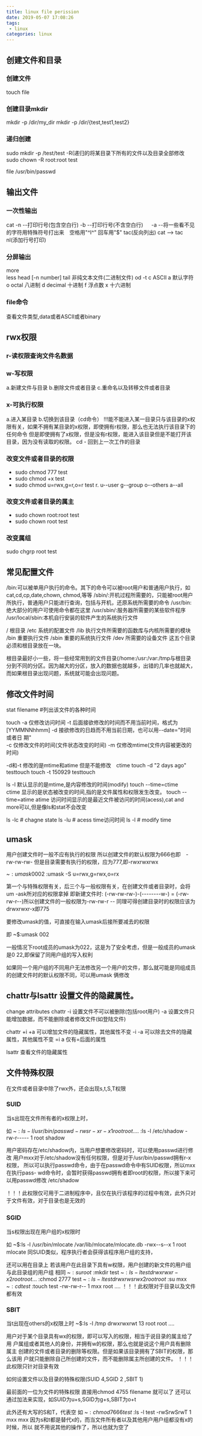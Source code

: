 ```yaml
---
title: linux file perission
date: 2019-05-07 17:08:26
tags:
 - linux
categories: linux
---
```



## 创建文件和目录
### 创建文件
touch file

### 创建目录mkdir 
mkdir -p /dir/my_dir
mkdir -p /dir/{test,test1,test2}

### 递归创建 
sudo mkdir -p /test/test
-R(递归的将某目录下所有的文件以及目录全部修改
sudo chown -R root:root test	

file /usr/bin/passwd

## 输出文件
### 一次性输出
cat -n --打印行号(包含空白行)
    -b --打印行号(不含空白行)
　  -a --将一些看不见的字符用特殊符号打出来　空格用"^I^" 回车用"$"
tac(反向列出)  cat --> tac
nl(添加行号打印)

### 分屏输出
more	
less
head 	[-n number]
tail
非纯文本文件(二进制文件)
od -t   c ASCII
    a   默认字符
    o   octal 八进制
    d   decimal 十进制
    f   浮点数
    x   十六进制

### file命令
查看文件类型,data或者ASCII或者binary

## rwx权限
### r-读权限查询文件名数据

### w-写权限
a.新建文件与目录 
b.删除文件或者目录 
c.重命名以及转移文件或者目录
	
### x-可执行权限
a.进入某目录 
b.切换到该目录（cd命令）
!!!能不能进入某一目录只与该目录的x权限有关，如果不拥有某目录的x权限，即使拥有r权限，那么也无法执行该目录下的任何命令
但是即使拥有了x权限，但是没有r权限，能进入该目录但是不能打开该目录，因为没有读取的权限。
cd - 回到上一次工作的目录	


### 改变文件或者目录的权限
- sudo chmod 777 test
- sudo chmod +x test
- sudo chmod u=rwx,g=r,o=r test
r. u--user  g--group  o--others  a--all

### 改变文件或者目录的属主
- sudo chown root:root test
- sudo chown root test	

### 改变属组
sudo chgrp root test

## 常见配置文件
/bin:可以被单用户执行的命令。其下的命令可以被root用户和普通用户执行，如cat,cd,cp,date,chown,
chmod,等等
/sbin/:开机过程所需要的，只能被root用户所执行，普通用户只能进行查询，包括与开机，还原系统所需要的命令
/usr/bin:绝大部分的用户可使用命令都在这里
/usr/sbin/:服务器所需要的某些软件程序
/usr/local/sbin:本机自行安装的软件产生的系统执行文件

/	根目录
/etc    系统的配置文件
/lib    执行文件所需要的函数库与内核所需要的模块
/bin    重要执行文件
/sbin   重要的系统执行文件
/dev    所需要的设备文件
这五个目录必须和根目录放在一块。

根目录最好小一些，将一些经常用到的文件目录(/home:/usr:/var:/tmp与根目录分到不同的分区。因为越大的分区，放入的数据也就越多，出错的几率也就越大，而如果根目录出现问题，系统就可能会出现问题。


## 修改文件时间
stat filename   #列出该文件的各种时间

touch -a    仅修改访问时间
    -t	后面接欲修改的时间而不用当前时间，格式为[YYMMNNhhmm]
    -d	接欲修改的日趋而不用当前日期，也可以用--date="时间或者日	期"	
    -c	仅修改文件的时间(文件状态改变的时间)
    -m	仅修改mtime(文件内容被更改的时间)

-d和-t 修改的是mtime和atime 但是不能修改　ctime
touch -d "2 days ago" testtouch
touch -t 150929 testtouch

ls -l 默认显示的是mtime,是内容修改的时间(modify)
touch --time=ctime　　ctime 显示的是状态被改变的时间,指的是文件属性和权限发生改变。
touch --time=atime    atime 访问时间显示的是最近文件被访问的时间(acess),cat and more可以,但是像ls和stat不会改变

ls -lc  # chagne state
ls -lu  # acess time访问时间
ls -l	# modify time 


## umask
用户创建文件时一般不应有执行的权限
所以创建文件的默认权限为666也即　-rw-rw-rw-
但是目录需要有执行的权限，应为777,即-rwxrwxrwx

~$:umask
0002
~$:umask -S
u=rwx,g=rwx,o=rx

第一个与特殊权限有关，后三个与一般权限有关，在创建文件或者目录时，会将um	-ask所对应的权限拿掉
即新建文件时:
(-rw-rw-rw-)-(--------w-) = (-rw-rw-r--)所以创建文件的一般权限为-rw-rw-r	--
同理可得创建目录时的权限应该为drwxrwxr-x即775

要修改umask的值，可直接在输入umask后接所要减去的权限

即
~$:umask 002

一般情况下root成员的umask为022，这是为了安全考虑，但是一般成员的umask是0	22,即保留了同用户组的写入权利

如果同一个用户组的不同用户无法修改另一个用户的文件，那么就可能是同组成员的创建文件时的默认权限不同，可以用umask 俩修改

## chattr与lsattr 设置文件的隐藏属性。
change attributes
chattr -i 设置文件不可以被删除(包括root用户)
       -a 设置文件只能增加数据，而不能删除或者修改文件(如登陆文件)

chattr +i +a 可以增加文件的隐藏属性，其他属性不变
	-i -a 可以除去文件的隐藏属性，其他属性不变
	=i a  仅有=后面的属性

lsattr 查看文件的隐藏属性

## 文件特殊权限　
在文件或者目录中除了rwx外，还会出现s,t,S,T权限
### SUID	
当s出现在文件所有者的x权限上时，

如
~$:ls -l /usr/bin/passwd
-rwsr-xr-x 1 root root ....
~$:ls -l /etc/shadow
-rw-r----- 1 root shadow 

用户密码存在/etc/shadow内，当用户想要修改密码时，可以使用passwd进行修改
用户mxx对于/etc/shadow没有任何权限，但是对于/usr/bin/passwd拥有r-x权限，	所以可以执行passwd命令，由于在passwd命令中有SUID权限，所以mxx在执行pass-	wd命令时，会暂时获得passwd拥有者即root的权限，所以接下来可以用passwd修改	/etc/shadow
	
！！！此权限仅可用于二进制程序中，且仅在执行该程序的过程中有效，此外只对	于文件有效，对于目录也是无效的

	
### SGID　
当s权限出现在用户组的x权限时

如
~$:ls -l /usr/bin/mlocate /var/lib/mlocate/mlocate.db
-rwx--s--x 1 root mlocate
同SUID类似，程序执行者会获得该程序用户组的支持，
	
还可以用在目录上
若该用户在此目录下具有w权限，用户创建的新文件的用户组与此目录组的用户组		相同
~$:su root	
~$:mkdir test
~$:ls -l test
drwxrwxr-x 2 root root ...
~$:chmod 2777 test
~$:ls -l test
drwxrwsrwx 2 root root
~$:su mxx
~$:cd test
~$:touch test
-rw-rw-r-- 1 mxx root ....
！！！此权限对于目录以及文件都有效

	
### SBIT 
当t出现在others的x权限上时
~$:ls -l /tmp
drwxrwxrwt 13 root root ....

用户对于某个目录具有wx的权限，即可以写入的权限，相当于说目录的属主给了用	户属组或者其他人的身份，并拥有w的权限，那么也就是说这个用户具有删除属主
创建的文件或者目录的删除等权限。但是如果该目录拥有了SBIT的权限，那么该用	户就只能删除自己所创建的文件，而不能删除属主所创建的文件。
！！！此权限只针对目录有效
	
如何设置文件以及目录的特殊权限(SUID 4,SGID 2 ,SBIT 1)

最前面的一位为文件的特殊权限
直接用chmod 4755 filename  就可以了
还可以通过加法来实现，如SUID为u+s,SGID为g+s,SBIT为o+t

此外还有大写的S和T，代表空
如
~$:chmod 7666 test 
~$:ls -l test
-rwSrwSrwT 1 mxx mxx 
因为s和t都是替代x的，而当文件所有者以及其他用户用户组都没有x的时候，所以	就不用说其他的操作了，所以也就为空了


